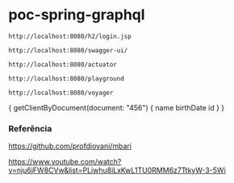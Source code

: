 # poc-spring-graphql

    http://localhost:8080/h2/login.jsp 

    http://localhost:8080/swagger-ui/

    http://localhost:8080/actuator  

    http://localhost:8080/playground 

    http://localhost:8080/voyager


{
getClientByDocument(document: "456") {
name
birthDate
id
}
}

### Referência 
https://github.com/profdiovani/mbari

https://www.youtube.com/watch?v=nju6jFW8CVw&list=PLiwhu8iLxKwL1TU0RMM6z7TtkyW-3-5Wi

